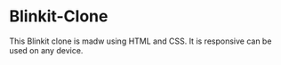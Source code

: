 # Blinkit-Clone
This Blinkit clone is madw using HTML and CSS. It is responsive can be used on any device.

